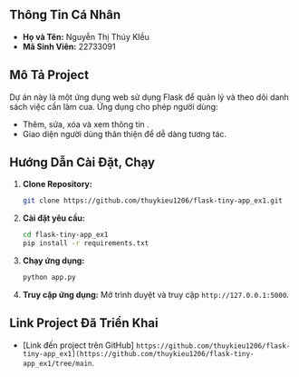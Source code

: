 

## Thông Tin Cá Nhân
- **Họ và Tên:** Nguyễn Thị Thúy KIều
- **Mã Sinh Viên:** 22733091
## Mô Tả Project
Dự án này là một ứng dụng web sử dụng Flask để quản lý và theo dõi danh sách việc cần làm cua. Ứng dụng cho phép người dùng:
- Thêm, sửa, xóa và xem thông tin .
- Giao diện người dùng thân thiện để dễ dàng tương tác.

## Hướng Dẫn Cài Đặt, Chạy
1. **Clone Repository:**
   ```bash
   git clone https://github.com/thuykieu1206/flask-tiny-app_ex1.git
   ```

2. **Cài đặt yêu cầu:**
   ```bash
   cd flask-tiny-app_ex1
   pip install -r requirements.txt
   ```

3. **Chạy ứng dụng:**
   ```bash
   python app.py
   ```

4. **Truy cập ứng dụng:**
   Mở trình duyệt và truy cập `http://127.0.0.1:5000`.

## Link Project Đã Triển Khai
- [Link đến project trên GitHub] `https://github.com/thuykieu1206/flask-tiny-app_ex1](https://github.com/thuykieu1206/flask-tiny-app_ex1/tree/main`.

